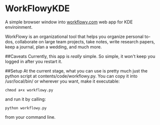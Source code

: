 WorkFlowyKDE
============

A simple browser window into [workflowy.com](https://workflowy.com/?ref=14da4ba8) web app for KDE enviroinment.

WorkFlowy is an organizational tool that helps you organize personal to-dos, collaborate on large team projects, take notes, write research papers, keep a journal, plan a wedding, and much more.

##Caveats
Currently, this app is *really* simple. So simple, it won't keep you logged in after you restart it.

##Setup
At the current stage, what you can use is pretty much just the python script at contents/code/workflowy.py. You can copy it into /usr/local/bin/ or wherever you want, make it executable:

	chmod a+x workflowy.py

and run it by calling:

	python workflowy.py

from your command line.